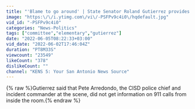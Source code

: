 ```yaml
---
title: "'Blame to go around' | State Senator Roland Gutierrez provides update on law enforcement failures at"
image: "https:\/\/i.ytimg.com\/vi\/-PSFPv9c4i0\/hqdefault.jpg"
vid_id: "-PSFPv9c4i0"
categories: "News-Politics"
tags: ["committee","elementary","gutierrez"]
date: "2022-06-05T08:22:33+03:00"
vid_date: "2022-06-02T17:46:04Z"
duration: "PT8M33S"
viewcount: "23549"
likeCount: "378"
dislikeCount: ""
channel: "KENS 5: Your San Antonio News Source"
---
```

{% raw %}Gutierrez said that Pete Arredondo, the CISD police chief and incident commander at the scene, did not get information on 911 calls from inside the room.{% endraw %}
